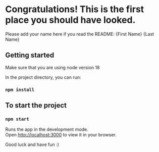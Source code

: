 # Congratulations! This is the first place you should have looked.

Please add your name here if you read the README: {First Name} {Last Name}

## Getting started

Make sure that you are using node version 18

In the project directory, you can run:

### `npm install`

## To start the project

### `npm start`

Runs the app in the development mode.\
Open [http://localhost:3000](http://localhost:3000) to view it in your browser.

Good luck and have fun :)